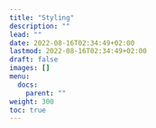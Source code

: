 ```yaml
---
title: "Styling"
description: ""
lead: ""
date: 2022-08-16T02:34:49+02:00
lastmod: 2022-08-16T02:34:49+02:00
draft: false
images: []
menu:
  docs:
    parent: ""
weight: 300
toc: true
---
```

